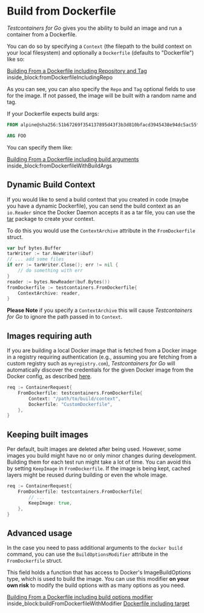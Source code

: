 # Build from Dockerfile

_Testcontainers for Go_ gives you the ability to build an image and run a container
from a Dockerfile.

You can do so by specifying a `Context` (the filepath to the build context on
your local filesystem) and optionally a `Dockerfile` (defaults to "Dockerfile")
like so:

<!--codeinclude-->
[Building From a Dockerfile including Repository and Tag](../../from_dockerfile_test.go) inside_block:fromDockerfileIncludingRepo
<!--/codeinclude-->

As you can see, you can also specify the `Repo` and `Tag` optional fields to use for the image. If not passed, the
image will be built with a random name and tag.

If your Dockerfile expects build args: 

```Dockerfile
FROM alpine@sha256:51b67269f354137895d43f3b3d810bfacd3945438e94dc5ac55fdac340352f48

ARG FOO

```
You can specify them like:

<!--codeinclude-->
[Building From a Dockerfile including build arguments](../../docker_test.go) inside_block:fromDockerfileWithBuildArgs
<!--/codeinclude-->

## Dynamic Build Context

If you would like to send a build context that you created in code (maybe you have a dynamic Dockerfile), you can
send the build context as an `io.Reader` since the Docker Daemon accepts it as a tar file, you can use the [tar](https://golang.org/pkg/archive/tar/) package to create your context.


To do this you would use the `ContextArchive` attribute in the `FromDockerfile` struct.

```go
var buf bytes.Buffer
tarWriter := tar.NewWriter(&buf)
// ... add some files
if err := tarWriter.Close(); err != nil {
	// do something with err
}
reader := bytes.NewReader(buf.Bytes())
fromDockerfile := testcontainers.FromDockerfile{
	ContextArchive: reader,
}
```

**Please Note** if you specify a `ContextArchive` this will cause _Testcontainers for Go_ to ignore the path passed
in to `Context`.

## Images requiring auth

If you are building a local Docker image that is fetched from a Docker image in a registry requiring authentication
(e.g., assuming you are fetching from a custom registry such as `myregistry.com`), _Testcontainers for Go_ will automatically
discover the credentials for the given Docker image from the Docker config, as described [here](./docker_auth.md).

```go
req := ContainerRequest{
    FromDockerfile: testcontainers.FromDockerfile{
        Context: "/path/to/build/context",
        Dockerfile: "CustomDockerfile",
	},
}
```

## Keeping built images

Per default, built images are deleted after being used.
However, some images you build might have no or only minor changes during development.
Building them for each test run might take a lot of time.
You can avoid this by setting `KeepImage` in `FromDockerfile`.
If the image is being kept, cached layers might be reused during building or even the whole image.

```go
req := ContainerRequest{
    FromDockerfile: testcontainers.FromDockerfile{
        // ...
		KeepImage: true,
	},
}
```

## Advanced usage

In the case you need to pass additional arguments to the `docker build` command, you can use the `BuildOptionsModifier` attribute in the `FromDockerfile` struct.

This field holds a function that has access to Docker's ImageBuildOptions type, which is used to build the image. You can use this modifier **on your own risk** to modify the build options with as many options as you need.

<!--codeinclude-->
[Building From a Dockerfile including build options modifier](../../from_dockerfile_test.go) inside_block:buildFromDockerfileWithModifier
[Dockerfile including target](../../testdata/target.Dockerfile)
<!--/codeinclude-->
